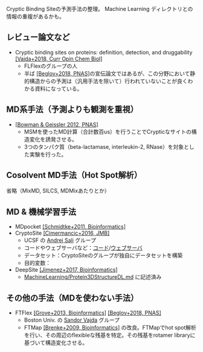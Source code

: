 Cryptic Binding Siteの予測手法の整理。
Machine Learning ディレクトリとの情報の重複があるかも。
<!-- TEMPLATE
* NAME [[AUTHOR YEAR]](ADDRESS) at JOURNAL NAME
  * INSTITUTE NAME の PRINCIPAL INVESTIGATOR グループ
  * コードやウェブサーバなど：存在すればアドレスを記述
  * データセット：
  * 目的変数：
  * 推しポイント（あれば）
-->

## レビュー論文など
* Cryptic binding sites on proteins: definition, detection, and druggability [[Vajda+2018, Curr Opin Chem Biol]](https://doi.org/10.1016/j.cbpa.2018.05.003)
  * FLFlexのグループの人
  * 半ば [[Beglov+2018, PNAS]](http://www.pnas.org/lookup/doi/10.1073/pnas.1711490115)の宣伝論文ではあるが、この分野において静的構造からの予測は（汎用手法を除いて）行われていないことが良くわかる資料になっている。

## MD系手法（予測よりも観測を重視）
* [[Bowman & Geissler 2012, PNAS]](https://www.pnas.org/content/109/29/11681)
  * MSMを使ったMD計算（合計数百us）を行うことでCrypticなサイトの構造変化を誘発させる。
  * 3つのタンパク質（beta-lactamase, interleukin-2, RNase）を対象とした実験を行った。

## Cosolvent MD手法（Hot Spot解析）
省略（MixMD, SILCS, MDMixあたりとか）

## MD & 機械学習手法
  
* MDpocket [[Schmidtke+2011, Bioinformatics]](https://academic.oup.com/bioinformatics/article-lookup/doi/10.1093/bioinformatics/btr550) 
* CryptoSite [[Cimermancic+2016, JMB]](https://www.sciencedirect.com/science/article/pii/S0022283616000851)
  * UCSF の [Andrej Sali](https://salilab.org/) グループ
  * コードやウェブサーバなど：[コード](https://github.com/salilab/cryptosite/)/[ウェブサーバ](https://modbase.compbio.ucsf.edu/cryptosite/)
  * データセット：CryptoSiteのグループが独自にデータセットを構築
  * 目的変数：
* DeepSite [[Jimenez+2017, Bioinformatics]](https://academic.oup.com/bioinformatics/article/33/19/3036/3859178)
  * [MachineLearning/Protein3DStructureDL.md](https://github.com/keisuke-yanagisawa/knowledge/blob/master/MachineLearning/Protein3DStructureDL.md) に記述済み 

## その他の手法（MDを使わない手法）

* FTFlex [[Grove+2013, Bioinformatics]](https://academic.oup.com/bioinformatics/article/29/9/1218/217688) [[Beglov+2018, PNAS]](http://www.pnas.org/lookup/doi/10.1073/pnas.1711490115)
  * Boston Univ. の [Sandor Vajda](https://structure.bu.edu/) グループ
  * FTMap [[Brenke+2009, Bioinformatics]](https://academic.oup.com/bioinformatics/article-lookup/doi/10.1093/bioinformatics/btp036) の改良。FTMapでhot spot解析を行い、その周辺のflexibleな残基を特定。その残基をrotamer libraryに基づいて構造変化させる。
